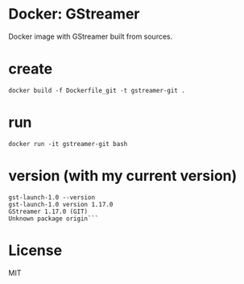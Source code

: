 # Docker: GStreamer

Docker image with GStreamer built from sources.

# create
  ```docker build -f Dockerfile_git -t gstreamer-git .```

# run 
  ```docker run -it gstreamer-git bash  ```
  
# version (with my current version)
  ```
gst-launch-1.0 --version
  gst-launch-1.0 version 1.17.0
  GStreamer 1.17.0 (GIT)
  Unknown package origin```
```

# License

MIT
